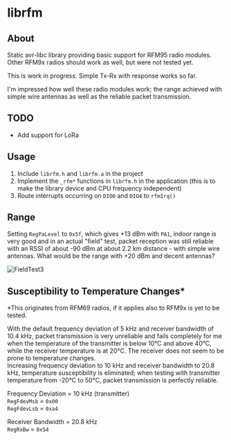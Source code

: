 # librfm

## About

Static avr-libc library providing basic support for RFM95 radio modules.
Other RFM9x radios should work as well, but were not tested yet.  

This is work in progress. Simple Tx-Rx with response works so far.  

I'm impressed how well these radio modules work; the range achieved with 
simple wire antennas as well as the reliable packet transmission.  

## TODO

- Add support for LoRa

## Usage

1. Include `librfm.h` and `librfm.a` in the project
2. Implement the `_rfm*` functions in `librfm.h` in the application
(this is to make the library device and CPU frequency independent)
3. Route interrupts occurring on `DIO0` and `DIO4` to `rfmIrq()`

## Range

Setting `RegPaLevel` to `0x5f`, which gives +13 dBm with `PA1`, indoor range is 
very good and in an actual "field" test, packet reception was still reliable 
with an RSSI of about -90 dBm at about 2.2 km distance - with simple wire 
antennas. What would be the range with +20 dBm and decent antennas?  

![FieldTest3](https://github.com/user-attachments/assets/f2289f8e-1f81-4b85-9146-07c2ce1bb563)

## Susceptibility to Temperature Changes*

*This originates from RFM69 radios, if it applies also to RFM9x is yet to be tested.  

With the default frequency deviation of 5 kHz and receiver bandwidth of 
10.4 kHz, packet transmission is very unreliable and fails completely for me 
when the temperature of the transmitter is below 10°C and above 40°C, while 
the receiver temperature is at 20°C. The receiver does not seem to be prone to 
temperature changes.  
Increasing frequency deviation to 10 kHz and receiver bandwidth to 20.8 kHz, 
temperature susceptibility is eliminated; when testing with transmitter 
temperature from -20°C to 50°C, packet transmission is perfectly reliable.

Frequency Deviation = 10 kHz (transmitter)  
`RegFdevMsb` = `0x00`  
`RegFdevLsb` = `0xa4`  

Receiver Bandwidth = 20.8 kHz  
`RegRxBw` = `0x54`  
